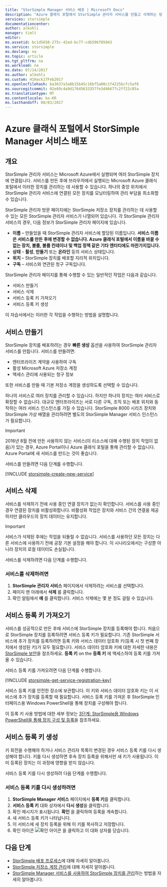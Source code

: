 ```yaml
---
title: "StorSimple Manager 서비스 배포 | Microsoft Docs"
description: "Azure 클래식 포털에서 StorSimple 관리자 서비스를 만들고 삭제하는 방법 및 서비스 등록 키를 관리하는 방법에 대해 설명합니다."
services: storsimple
documentationcenter: 
author: alkohli
manager: timlt
editor: 
ms.assetid: bc1d5650-275c-42ed-bc77-cdb596f85943
ms.service: storsimple
ms.devlang: na
ms.topic: article
ms.tgt_pltfrm: na
ms.workload: na
ms.date: 07/14/2017
ms.author: alkohli
ms.custom: H1Hack27Feb2017
ms.openlocfilehash: ba3637a3a8b15b45c16bf5a00c1f4225bcfc5af8
ms.sourcegitcommit: 02e69c4a9d17645633357fe3d46677c2ff22c85a
ms.translationtype: MT
ms.contentlocale: ko-KR
ms.lasthandoff: 08/03/2017
---
```

# <a name="deploy-the-storsimple-manager-service-in-the-azure-classic-portal"></a>Azure 클래식 포털에서 StorSimple Manager 서비스 배포

## <a name="overview"></a>개요
StorSimple 관리자 서비스는 Microsoft Azure에서 실행되며 여러 StorSimple 장치에 연결됩니다. 서비스를 만든 후에 브라우저에서 실행되는 Microsoft Azure 클래식 포털에서 이러한 장치를 관리하는 데 사용할 수 있습니다. 하나의 중앙 위치에서 StorSimple 관리자 서비스에 연결된 모든 장치를 모닝터링하여 관리 부담을 최소화할 수 있습니다.

StorSimple 관리자 방문 페이지에는 StorSimple 저장소 장치를 관리하는 데 사용할 수 있는 모든 StorSimple 관리자 서비스가 나열되어 있습니다. 각 StorSimple 관리자 서비스의 경우, 다음 정보가 StorSimple 관리자 페이지에 있습니다.

* **이름** – 만들었을 때 StorSimple 관리자 서비스에 할당된 이름입니다. **서비스 이름은 서비스를 만든 후에 변경할 수 없습니다. Azure 클래식 포털에서 이름을 바꿀 수 없는 장치, 볼륨, 볼륨 컨테이너 및 백업 정책 같은 기타 엔터티에도 마찬가지입니다.**
* **상태** – **활성**, **만들기** 또는 **온라인** 등의 서비스 상태입니다.
* **위치** – StorSimple 장치를 배포할 지리적 위치입니다.
* **구독** – 서비스와 연관된 청구 구독입니다.

StorSimple 관리자 페이지를 통해 수행할 수 있는 일반적인 작업은 다음과 같습니다.

* 서비스 만들기
* 서비스 삭제
* 서비스 등록 키 가져오기
* 서비스 등록 키 생성

이 자습서에서는 이러한 각 작업을 수행하는 방법을 설명합니다.

## <a name="create-a-service"></a>서비스 만들기
StorSimple 장치를 배포하려는 경우 **빠른 생성** 옵션을 사용하여 StorSimple 관리자 서비스를 만듭니다. 서비스를 만들려면:

* 엔터프라이즈 계약을 사용하여 구독
* 활성 Microsoft Azure 저장소 계정
* 액세스 관리에 사용되는 청구 정보

또한 서비스를 만들 때 기본 저장소 계정을 생성하도록 선택할 수 있습니다.

하나의 서비스로 여러 장치를 관리할 수 있습니다. 하지만 하나의 장치는 여러 서비스로 확장할 수 없습니다. 대규모 엔터프라이즈는 서로 다른 구독, 조직 또는 배포 위치와 동작하는 여러 서비스 인스턴스를 가질 수 있습니다. StorSimple 8000 시리즈 장치와 StorSimple 가상 배열을 관리하려면 별도의 StorSimple Manager 서비스 인스턴스가 필요합니다.

> [!IMPORTANT] 
> 2016년 8월 전에 만든 사용하지 않는 서비스(이 리소스에 대해 수행된 장치 작업이 없음)가 있는 경우, Azure Portal이나 Azure 클래식 포털을 통해 관리할 수 없습니다. Azure Portal에 새 서비스를 만드는 것이 좋습니다.

서비스를 만들려면 다음 단계를 수행합니다.

[!INCLUDE [storsimple-create-new-service](../../includes/storsimple-create-new-service.md)]

## <a name="delete-a-service"></a>서비스 삭제
서비스를 삭제하기 전에 사용 중인 연결 장치가 없는지 확인합니다. 서비스를 사용 중인 경우 연결된 장치를 비활성화합니다. 비활성화 작업은 장치와 서비스 간의 연결을 제공하지만 클라우드의 장치 데이터는 유지합니다.

> [!IMPORTANT] 
> 서비스가 삭제된 후에는 작업을 되돌릴 수 없습니다. 서비스를 사용하던 모든 장치는 다른 서비스에 사용하기 전에 공장 기본 설정을 해야 합니다. 이 시나리오에서는 구성뿐 아니라 장치의 로컬 데이터도 손실됩니다.

서비스를 삭제하려면 다음 단계를 수행합니다.

### <a name="to-delete-a-service"></a>서비스를 삭제하려면
1. **StorSimple 관리자 서비스** 페이지에서 삭제하려는 서비스를 선택합니다.
2. 페이지 맨 아래에서 **삭제** 를 클릭합니다.
3. 확인 알림에서 **예** 를 클릭합니다. 서비스 삭제에는 몇 분 정도 걸릴 수 있습니다.

## <a name="get-the-service-registration-key"></a>서비스 등록 키 가져오기
서비스를 성공적으로 만든 후에 서비스에 StorSimple 장치를 등록해야 합니다. 처음으로 StorSimple 장치를 등록하려면 서비스 등록 키가 필요합니다. 기존 StorSimple 서비스에 추가 장치를 등록하려면 등록 키와 서비스 데이터 암호화 키(등록 시 첫 번째 장치에서 생성된 키)가 모두 필요합니다. 서비스 데이터 암호화 키에 대한 자세한 내용은 [StorSimple 보안](storsimple-security.md)을 참조하세요. **등록 키** on the **등록 키** 에 액세스하여 등록 키를 가져올 수 있습니다.

서비스 등록 키를 가져오려면 다음 단계를 수행합니다.

[!INCLUDE [storsimple-get-service-registration-key](../../includes/storsimple-get-service-registration-key.md)]

서비스 등록 키를 안전한 장소에 보관합니다. 이 키와 서비스 데이터 암호화 키는 이 서비스에 추가 장치를 등록할 때 필요합니다. 서비스 등록 키를 가져온 후 StorSimple 인터페이스용 Windows PowerShell을 통해 장치를 구성해야 합니다.

이 등록 키 사용 방법에 대한 세부 정보는 [3단계: StorSimple용 Windows PowerShell을 통해 장치 구성 및 등록](storsimple-deployment-walkthrough.md#step-3-configure-and-register-the-device-through-windows-powershell-for-storsimple)을 참조하세요.

## <a name="regenerate-the-service-registration-key"></a>서비스 등록 키 생성
키 회전을 수행해야 하거나 서비스 관리자 목록이 변경된 경우 서비스 등록 키를 다시 생성해야 합니다. 키를 다시 생성하면 후속 장치 등록을 위해서만 새 키가 사용됩니다. 이미 등록된 장치는 이 과정에 영향을 받지 않습니다.

서비스 등록 키를 다시 생성하려 다음 단계를 수행합니다.

### <a name="to-regenerate-the-service-registration-key"></a>서비스 등록 키를 다시 생성하려면
1. **StorSimple Manager 서비스** 페이지에서 **등록 키**를 클릭합니다.
2. **서비스 등록 키** 대화 상자에서 **다시 생성**을 클릭합니다.
3. 확인 메시지가 표시됩니다. **확인** 을 클릭하여 등록을 계속합니다.
4. 새 서비스 등록 키가 나타납니다.
5. 이 서비스에 새 장치 등록을 위해 이 키를 복사하고 저장합니다.
6. 확인 아이콘 ![확인 아이콘](./media/storsimple-manage-service/HCS_CheckIcon.png) 을 클릭하고 이 대화 상자를 닫습니다.

## <a name="next-steps"></a>다음 단계
* [StorSimple 배포 프로세스](storsimple-deployment-walkthrough-u2.md)에 대해 자세히 알아봅니다.
* [StorSimple 저장소 계정 관리](storsimple-manage-storage-accounts.md)에 대해 자세히 알아봅니다.
* [StorSimple Manager 서비스를 사용하여 StorSimple 장치를 관리](storsimple-manager-service-administration.md)하는 방법을 자세히 알아봅니다.
